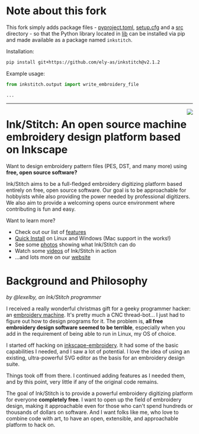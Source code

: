 # Note about this fork

This fork simply adds package files - [pyproject.toml](pyproject.toml), [setup.cfg](setup.cfg) and a [src](src) directory - so that the Python library located in [lib](lib) can be installed via pip and made available as a package named `inkstitch`.

Installation:
```sh
pip install git+https://github.com/ely-as/inkstitch@v2.1.2
```

Example usage:
```py
from inkstitch.output import write_embroidery_file

...
```

***

<a href="https://user-images.githubusercontent.com/11083514/41197881-e862e07a-6c62-11e8-89d6-32915e52bece.png"><img align=right src="images/examples/inkstitch_logo_screenshot.png"></a>

# Ink/Stitch: An open source machine embroidery design platform based on Inkscape

Want to design embroidery pattern files (PES, DST, and many more) using **free, open source software?**

Ink/Stitch aims to be a full-fledged embroidery digitizing platform based entirely on free, open source software.  Our goal is to be approachable for hobbyists while also providing the power needed by professional digitizers.  We also aim to provide a welcoming opens ource environment where contributing is fun and easy.

Want to learn more?

* Check out our list of [features](https://inkstitch.org/features/)
* [Quick Install](https://inkstitch.org/docs/install/) on Linux and Windows (Mac support in the works!)
* See some [photos](https://inkstitch.org/tutorials/inspiration/) showing what Ink/Stitch can do
* Watch some [videos](https://inkstitch.org/tutorials/video/) of Ink/Stitch in action
* ...and lots more on our [website](https://inkstitch.org)

# Background and Philosophy

_by @lexelby, an Ink/Stitch programmer_

I received a really wonderful christmas gift for a geeky programmer hacker: an [embroidery machine](http://www.brother-usa.com/homesewing/ModelDetail.aspx?ProductID=SE400).  It's pretty much a CNC thread-bot... I just had to figure out how to design programs for it.  The problem is, **all free embroidery design software seemed to be terrible**, especially when you add in the requirement of being able to run in Linux, my OS of choice.

I started off hacking on [inkscape-embroidery](http://www.jonh.net/~jonh/inkscape-embroidery/).  It had some of the basic capabilities I needed, and I saw a lot of potential.  I love the idea of using an existing, ultra-powerful SVG editor as the basis for an embroidery design suite.

Things took off from there.  I continued adding features as I needed them, and by this point, very little if any of the original code remains.

The goal of Ink/Stitch is to provide a powerful embroidery digitizing platform for everyone **completely free**.  I want to open up the field of embroidery design, making it approachable even for those who can't spend hundreds or thousands of dollars on software.  And I want folks like me, who love to combine code with art, to have an open, extensible, and approachable platform to hack on.

